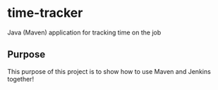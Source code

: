 # time-tracker
Java (Maven) application for tracking time on the job

## Purpose

This purpose of this project is to show how to use Maven and Jenkins together!


